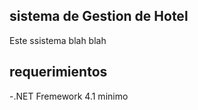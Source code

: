 ## sistema de Gestion de Hotel

Este ssistema blah blah 

## requerimientos

-.NET Fremework 4.1 minimo


